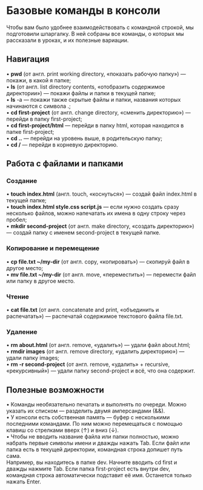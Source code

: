 
# Базовые команды в консоли  

Чтобы вам было удобнее взаимодействовать с командной строкой, мы подготовили шпаргалку. В ней собраны все команды, о которых мы рассказали в уроках, и их полезные вариации.   
## Навигация
•	**pwd** (от англ. print working directory, «показать рабочую папку») — покажи, в какой я папке;  
•	**ls** (от англ. list directory contents, «отобразить содержимое директории») — покажи файлы и папки в текущей папке;  
•	**ls** -a — покажи также скрытые файлы и папки, названия которых начинаются с символа .;  
•	**cd first-project** (от англ. change directory, «сменить директорию») — перейди в папку first-project;  
•	**cd first-project/html** — перейди в папку html, которая находится в папке first-project;  
•	**cd ..** — перейди на уровень выше, в родительскую папку;  
•	**cd /** — перейди в корневую директорию.  
## Работа с файлами и папками  
### Создание  
•	**touch index.html** (англ. touch, «коснуться») — создай файл index.html в текущей папке;  
•	**touch index.html style.css script.js** — если нужно создать сразу несколько файлов, можно напечатать их имена в одну строку через пробел;  
•	**mkdir second-project** (от англ. make directory, «создать директорию») — создай папку с именем second-project в текущей папке.  
### Копирование и перемещение  
•	**cp file.txt ~/my-dir** (от англ. copy, «копировать») — скопируй файл в другое место;  
•	**mv file.txt ~/my-dir** (от англ. move, «переместить») — перемести файл или папку в другое место.  
### Чтение
•	**cat file.txt** (от англ. concatenate and print, «объединить и распечатать») — распечатай содержимое текстового файла file.txt.  
### Удаление  
•	**rm about.html** (от англ. remove, «удалить») — удали файл about.html;  
•	**rmdir images** (от англ. remove directory, «удалить директорию») — удали папку images;  
•	**rm -r second-project** (от англ. remove, «удалить» + recursive, «рекурсивный») — удали папку second-project и всё, что она содержит.  
## Полезные возможности  
•	Команды необязательно печатать и выполнять по очереди. Можно указать их списком — разделить двумя амперсандами (&&).  
•	У консоли есть собственная память — буфер с несколькими последними командами. По ним можно перемещаться с помощью клавиш со стрелками вверх (↑) и вниз (↓).  
•	Чтобы не вводить название файла или папки полностью, можно набрать первые символы имени и дважды нажать Tab. Если файл или папка есть в текущей директории, командная строка допишет путь сама.  
Например, вы находитесь в папке dev. Начните вводить cd first и дважды нажмите Tab. Если папка first-project есть внутри dev, командная строка автоматически подставит её имя. Останется только нажать Enter.  
